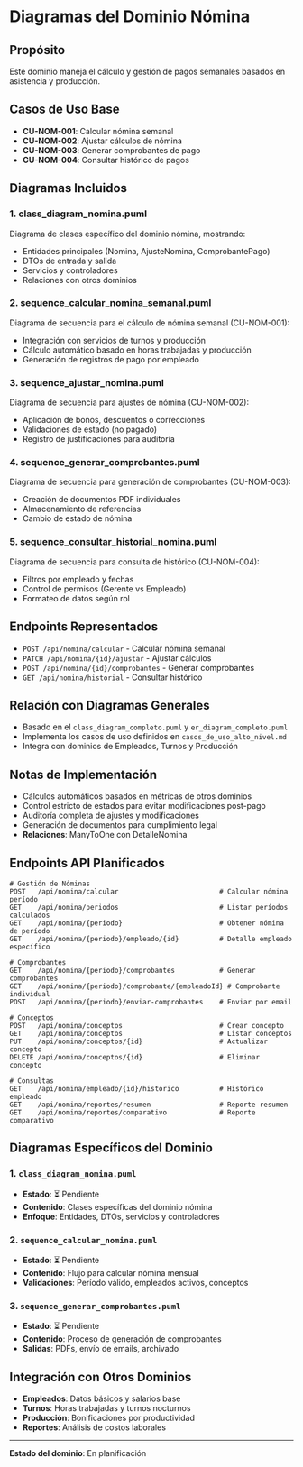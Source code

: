 # Diagramas del Dominio Nómina

## Propósito
Este dominio maneja el cálculo y gestión de pagos semanales basados en asistencia y producción.

## Casos de Uso Base
- **CU-NOM-001**: Calcular nómina semanal
- **CU-NOM-002**: Ajustar cálculos de nómina
- **CU-NOM-003**: Generar comprobantes de pago
- **CU-NOM-004**: Consultar histórico de pagos

## Diagramas Incluidos

### 1. class_diagram_nomina.puml
Diagrama de clases específico del dominio nómina, mostrando:
- Entidades principales (Nomina, AjusteNomina, ComprobantePago)
- DTOs de entrada y salida
- Servicios y controladores
- Relaciones con otros dominios

### 2. sequence_calcular_nomina_semanal.puml
Diagrama de secuencia para el cálculo de nómina semanal (CU-NOM-001):
- Integración con servicios de turnos y producción
- Cálculo automático basado en horas trabajadas y producción
- Generación de registros de pago por empleado

### 3. sequence_ajustar_nomina.puml
Diagrama de secuencia para ajustes de nómina (CU-NOM-002):
- Aplicación de bonos, descuentos o correcciones
- Validaciones de estado (no pagado)
- Registro de justificaciones para auditoría

### 4. sequence_generar_comprobantes.puml
Diagrama de secuencia para generación de comprobantes (CU-NOM-003):
- Creación de documentos PDF individuales
- Almacenamiento de referencias
- Cambio de estado de nómina

### 5. sequence_consultar_historial_nomina.puml
Diagrama de secuencia para consulta de histórico (CU-NOM-004):
- Filtros por empleado y fechas
- Control de permisos (Gerente vs Empleado)
- Formateo de datos según rol

## Endpoints Representados
- `POST /api/nomina/calcular` - Calcular nómina semanal
- `PATCH /api/nomina/{id}/ajustar` - Ajustar cálculos
- `POST /api/nomina/{id}/comprobantes` - Generar comprobantes
- `GET /api/nomina/historial` - Consultar histórico

## Relación con Diagramas Generales
- Basado en el `class_diagram_completo.puml` y `er_diagram_completo.puml`
- Implementa los casos de uso definidos en `casos_de_uso_alto_nivel.md`
- Integra con dominios de Empleados, Turnos y Producción

## Notas de Implementación
- Cálculos automáticos basados en métricas de otros dominios
- Control estricto de estados para evitar modificaciones post-pago
- Auditoría completa de ajustes y modificaciones
- Generación de documentos para cumplimiento legal
- **Relaciones**: ManyToOne con DetalleNomina

## Endpoints API Planificados

```http
# Gestión de Nóminas
POST   /api/nomina/calcular                         # Calcular nómina período
GET    /api/nomina/periodos                         # Listar períodos calculados
GET    /api/nomina/{periodo}                        # Obtener nómina de período
GET    /api/nomina/{periodo}/empleado/{id}          # Detalle empleado específico

# Comprobantes
GET    /api/nomina/{periodo}/comprobantes           # Generar comprobantes
GET    /api/nomina/{periodo}/comprobante/{empleadoId} # Comprobante individual
POST   /api/nomina/{periodo}/enviar-comprobantes    # Enviar por email

# Conceptos
POST   /api/nomina/conceptos                        # Crear concepto
GET    /api/nomina/conceptos                        # Listar conceptos
PUT    /api/nomina/conceptos/{id}                   # Actualizar concepto
DELETE /api/nomina/conceptos/{id}                   # Eliminar concepto

# Consultas
GET    /api/nomina/empleado/{id}/historico          # Histórico empleado
GET    /api/nomina/reportes/resumen                 # Reporte resumen
GET    /api/nomina/reportes/comparativo             # Reporte comparativo
```

## Diagramas Específicos del Dominio

### 1. `class_diagram_nomina.puml`

- **Estado**: ⏳ Pendiente
- **Contenido**: Clases específicas del dominio nómina
- **Enfoque**: Entidades, DTOs, servicios y controladores

### 2. `sequence_calcular_nomina.puml`

- **Estado**: ⏳ Pendiente
- **Contenido**: Flujo para calcular nómina mensual
- **Validaciones**: Período válido, empleados activos, conceptos

### 3. `sequence_generar_comprobantes.puml`

- **Estado**: ⏳ Pendiente
- **Contenido**: Proceso de generación de comprobantes
- **Salidas**: PDFs, envío de emails, archivado

## Integración con Otros Dominios

- **Empleados**: Datos básicos y salarios base
- **Turnos**: Horas trabajadas y turnos nocturnos
- **Producción**: Bonificaciones por productividad
- **Reportes**: Análisis de costos laborales

---
**Estado del dominio**: En planificación
